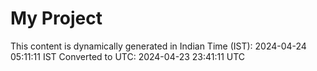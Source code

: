 # My Project

This content is dynamically generated in Indian Time (IST): 2024-04-24 05:11:11 IST
Converted to UTC: 2024-04-23 23:41:11 UTC
